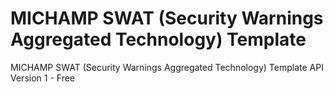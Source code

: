 # MICHAMP SWAT (Security Warnings Aggregated Technology) Template
MICHAMP SWAT (Security Warnings Aggregated Technology) Template API Version 1 - Free
